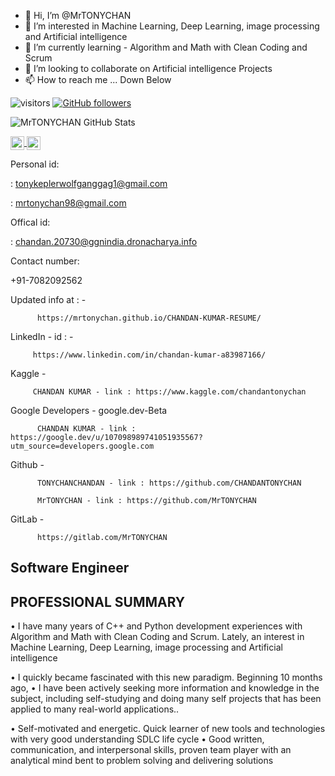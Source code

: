 - 👋 Hi, I’m @MrTONYCHAN
- 👀 I’m interested in Machine Learning, Deep Learning, image processing and Artificial intelligence 
- 🌱 I’m currently learning  - Algorithm and Math with Clean Coding and Scrum
- 💞️ I’m looking to collaborate on  Artificial intelligence Projects
- 📫 How to reach me ... Down Below

<!---
MrTONYCHAN/MrTONYCHAN is a ✨ special ✨ repository because its `README.md` (this file) appears on your GitHub profile.
You can click the Preview link to take a look at your changes.
--->

![visitors](https://visitor-badge.laobi.icu/badge?page_id=MrTONYCHAN.visitor-badge)
[![GitHub followers](https://img.shields.io/github/followers/MrTONYCHAN.svg?style=social&label=Follow)](https://github.com/MrTONYCHAN?tab=followers)


![MrTONYCHAN GitHub Stats](https://github-readme-stats.vercel.app/api?username=MrTONYCHAN&count_private=true&show_icons=true&theme=algolia )

<a href="https://www.linkedin.com/in/chandan-kumar-a83987166//">
  <img align="center" alt="Chandan kumar's LinkedIn" width="22px" src="https://cdn.jsdelivr.net/npm/simple-icons@v3/icons/linkedin.svg" />
</a>
<a href="mrtonychan98@gmail.com">
  <img align="center" alt="TONYCHAN's Email" width="22px" src="https://cdn.jsdelivr.net/npm/simple-icons@v3/icons/gmail.svg" />
</a>





Personal id:

  : tonykeplerwolfganggag1@gmail.com

  : mrtonychan98@gmail.com

Offical id:

:  chandan.20730@ggnindia.dronacharya.info

Contact number:

+91-7082092562

Updated info at  : - 

          https://mrtonychan.github.io/CHANDAN-KUMAR-RESUME/
          
          
LinkedIn - id : - 

         https://www.linkedin.com/in/chandan-kumar-a83987166/

Kaggle -  
         
         CHANDAN KUMAR - link : https://www.kaggle.com/chandantonychan     
          
         
Google Developers - 
google.dev-Beta
  
          CHANDAN KUMAR - link : https://google.dev/u/107098989741051935567?utm_source=developers.google.com

Github - 

          TONYCHANCHANDAN - link : https://github.com/CHANDANTONYCHAN
          
          MrTONYCHAN - link : https://github.com/MrTONYCHAN
          

GitLab -  
 
          https://gitlab.com/MrTONYCHAN
          
          

          
          


Software Engineer
--------------------------
PROFESSIONAL SUMMARY
-------------------------------------------------------------------------------------------------------------------------------------

•        I have many years of C++ and Python development experiences with Algorithm and Math with Clean Coding and Scrum. Lately, an interest in Machine Learning, Deep Learning, image processing and Artificial intelligence         

•       I quickly became fascinated with this new paradigm. Beginning 10 months ago, 
•       I have been actively seeking more information and knowledge in the subject, including self-studying and doing many self projects that has been applied to many real-world applications..

•	Self-motivated and energetic. Quick learner of new tools and technologies with very good understanding SDLC life cycle
•	Good written, communication, and interpersonal skills, proven team player with an analytical mind bent to problem solving and delivering solutions



